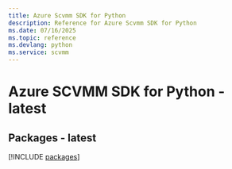 ```yaml
---
title: Azure Scvmm SDK for Python
description: Reference for Azure Scvmm SDK for Python
ms.date: 07/16/2025
ms.topic: reference
ms.devlang: python
ms.service: scvmm
---
```

# Azure SCVMM SDK for Python - latest
## Packages - latest
[!INCLUDE [packages](scvmm-index.md)]